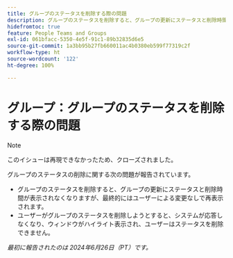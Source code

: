```yaml
---
title: グループのステータスを削除する際の問題
description: グループのステータスを削除すると、グループの更新にステータスと削除時間が表示されなくなりますが、最終的にはユーザーによる変更なしで再表示されます。
hidefromtoc: true
feature: People Teams and Groups
exl-id: 061bfacc-5350-4e5f-91c1-89b32835d6e5
source-git-commit: 1a3bb95b27fb660011ac4b0380eb599f77319c2f
workflow-type: ht
source-wordcount: '122'
ht-degree: 100%

---
```


# グループ：グループのステータスを削除する際の問題

>[!NOTE]
>
>このイシューは再現できなかったため、クローズされました。

グループのステータスの削除に関する次の問題が報告されています。

* グループのステータスを削除すると、グループの更新にステータスと削除時間が表示されなくなりますが、最終的にはユーザーによる変更なしで再表示されます。
* ユーザーがグループのステータスを削除しようとすると、システムが応答しなくなり、ウィンドウがハイライト表示され、ユーザーはステータスを削除できません。

_最初に報告されたのは 2024年6月26日（PT）です。_
